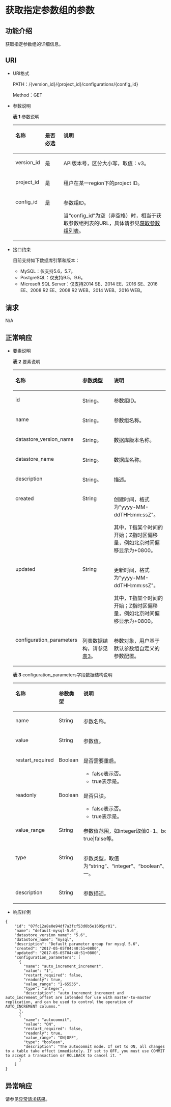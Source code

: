 # 获取指定参数组的参数<a name="rds_09_0307"></a>

## 功能介绍<a name="section5782830193116"></a>

获取指定参数组的详细信息。

## URI<a name="section27821830203110"></a>

-   URI格式

    PATH：/\{version\_id\}/\{project\_id\}/configurations/\{config\_id\}

    Method：GET

-   参数说明

    **表 1**  参数说明

    <a name="table18782130193120"></a>
    <table><thead align="left"><tr id="row3985193020313"><th class="cellrowborder" valign="top" width="18.68%" id="mcps1.2.4.1.1"><p id="p498543073117"><a name="p498543073117"></a><a name="p498543073117"></a>名称</p>
    </th>
    <th class="cellrowborder" valign="top" width="12.21%" id="mcps1.2.4.1.2"><p id="p19985203016315"><a name="p19985203016315"></a><a name="p19985203016315"></a>是否必选</p>
    </th>
    <th class="cellrowborder" valign="top" width="69.11%" id="mcps1.2.4.1.3"><p id="p59850301315"><a name="p59850301315"></a><a name="p59850301315"></a>说明</p>
    </th>
    </tr>
    </thead>
    <tbody><tr id="row179851330143111"><td class="cellrowborder" valign="top" width="18.68%" headers="mcps1.2.4.1.1 "><p id="p49854306310"><a name="p49854306310"></a><a name="p49854306310"></a>version_id</p>
    </td>
    <td class="cellrowborder" valign="top" width="12.21%" headers="mcps1.2.4.1.2 "><p id="p4985730203110"><a name="p4985730203110"></a><a name="p4985730203110"></a>是</p>
    </td>
    <td class="cellrowborder" valign="top" width="69.11%" headers="mcps1.2.4.1.3 "><p id="p1898573093116"><a name="p1898573093116"></a><a name="p1898573093116"></a>API版本号，区分大小写，取值：v3。</p>
    </td>
    </tr>
    <tr id="row19985123013319"><td class="cellrowborder" valign="top" width="18.68%" headers="mcps1.2.4.1.1 "><p id="p198514306315"><a name="p198514306315"></a><a name="p198514306315"></a>project_id</p>
    </td>
    <td class="cellrowborder" valign="top" width="12.21%" headers="mcps1.2.4.1.2 "><p id="p2098523018318"><a name="p2098523018318"></a><a name="p2098523018318"></a>是</p>
    </td>
    <td class="cellrowborder" valign="top" width="69.11%" headers="mcps1.2.4.1.3 "><p id="p4985143012313"><a name="p4985143012313"></a><a name="p4985143012313"></a>租户在某一region下的project ID。</p>
    </td>
    </tr>
    <tr id="row9985133018318"><td class="cellrowborder" valign="top" width="18.68%" headers="mcps1.2.4.1.1 "><p id="p15985330173118"><a name="p15985330173118"></a><a name="p15985330173118"></a>config_id</p>
    </td>
    <td class="cellrowborder" valign="top" width="12.21%" headers="mcps1.2.4.1.2 "><p id="p19985530113119"><a name="p19985530113119"></a><a name="p19985530113119"></a>是</p>
    </td>
    <td class="cellrowborder" valign="top" width="69.11%" headers="mcps1.2.4.1.3 "><p id="p12985163015311"><a name="p12985163015311"></a><a name="p12985163015311"></a>参数组ID。</p>
    <p id="p169856302315"><a name="p169856302315"></a><a name="p169856302315"></a>当<span class="parmname" id="parmname1548224810507"><a name="parmname1548224810507"></a><a name="parmname1548224810507"></a>“config_id”</span>为空（非空格）时，相当于获取参数组列表的URL，具体请参见<a href="获取参数组列表.md">获取参数组列表</a>。</p>
    </td>
    </tr>
    </tbody>
    </table>


-   接口约束

    目前支持如下数据库引擎和版本：

    -   MySQL：仅支持5.6，5.7。
    -   PostgreSQL：仅支持9.5，9.6。
    -   Microsoft SQL Server：仅支持2014 SE、2014 EE、2016 SE、2016 EE、2008 R2 EE、2008 R2 WEB、2014 WEB、2016 WEB。


## 请求<a name="section1579853020319"></a>

N/A

## 正常响应<a name="section47981430203118"></a>

-   要素说明

    **表 2**  要素说明

    <a name="table11813930113110"></a>
    <table><thead align="left"><tr id="row7985143017311"><th class="cellrowborder" valign="top" width="22.992299229922992%" id="mcps1.2.4.1.1"><p id="p6985203063120"><a name="p6985203063120"></a><a name="p6985203063120"></a>名称</p>
    </th>
    <th class="cellrowborder" valign="top" width="33.21332133213321%" id="mcps1.2.4.1.2"><p id="p798533073112"><a name="p798533073112"></a><a name="p798533073112"></a>参数类型</p>
    </th>
    <th class="cellrowborder" valign="top" width="43.79437943794379%" id="mcps1.2.4.1.3"><p id="p1498593083118"><a name="p1498593083118"></a><a name="p1498593083118"></a>说明</p>
    </th>
    </tr>
    </thead>
    <tbody><tr id="row2985193019314"><td class="cellrowborder" valign="top" width="22.992299229922992%" headers="mcps1.2.4.1.1 "><p id="p29859308311"><a name="p29859308311"></a><a name="p29859308311"></a>id</p>
    </td>
    <td class="cellrowborder" valign="top" width="33.21332133213321%" headers="mcps1.2.4.1.2 "><p id="p898543003115"><a name="p898543003115"></a><a name="p898543003115"></a>String。</p>
    </td>
    <td class="cellrowborder" valign="top" width="43.79437943794379%" headers="mcps1.2.4.1.3 "><p id="p179856307312"><a name="p179856307312"></a><a name="p179856307312"></a>参数组ID。</p>
    </td>
    </tr>
    <tr id="row298563013117"><td class="cellrowborder" valign="top" width="22.992299229922992%" headers="mcps1.2.4.1.1 "><p id="p1098533063111"><a name="p1098533063111"></a><a name="p1098533063111"></a>name</p>
    </td>
    <td class="cellrowborder" valign="top" width="33.21332133213321%" headers="mcps1.2.4.1.2 "><p id="p29855306312"><a name="p29855306312"></a><a name="p29855306312"></a>String。</p>
    </td>
    <td class="cellrowborder" valign="top" width="43.79437943794379%" headers="mcps1.2.4.1.3 "><p id="p169851303312"><a name="p169851303312"></a><a name="p169851303312"></a>参数组名称。</p>
    </td>
    </tr>
    <tr id="row17985103073115"><td class="cellrowborder" valign="top" width="22.992299229922992%" headers="mcps1.2.4.1.1 "><p id="p12985130103115"><a name="p12985130103115"></a><a name="p12985130103115"></a>datastore_version_name</p>
    </td>
    <td class="cellrowborder" valign="top" width="33.21332133213321%" headers="mcps1.2.4.1.2 "><p id="p1398503063118"><a name="p1398503063118"></a><a name="p1398503063118"></a>String。</p>
    </td>
    <td class="cellrowborder" valign="top" width="43.79437943794379%" headers="mcps1.2.4.1.3 "><p id="p398511301312"><a name="p398511301312"></a><a name="p398511301312"></a>数据库版本名称。</p>
    </td>
    </tr>
    <tr id="row69855304315"><td class="cellrowborder" valign="top" width="22.992299229922992%" headers="mcps1.2.4.1.1 "><p id="p9985183033112"><a name="p9985183033112"></a><a name="p9985183033112"></a>datastore_name</p>
    </td>
    <td class="cellrowborder" valign="top" width="33.21332133213321%" headers="mcps1.2.4.1.2 "><p id="p898583033110"><a name="p898583033110"></a><a name="p898583033110"></a>String。</p>
    </td>
    <td class="cellrowborder" valign="top" width="43.79437943794379%" headers="mcps1.2.4.1.3 "><p id="p798519306319"><a name="p798519306319"></a><a name="p798519306319"></a>数据库名称。</p>
    </td>
    </tr>
    <tr id="row151123173111"><td class="cellrowborder" valign="top" width="22.992299229922992%" headers="mcps1.2.4.1.1 "><p id="p911931113119"><a name="p911931113119"></a><a name="p911931113119"></a>description</p>
    </td>
    <td class="cellrowborder" valign="top" width="33.21332133213321%" headers="mcps1.2.4.1.2 "><p id="p6143113313"><a name="p6143113313"></a><a name="p6143113313"></a>String。</p>
    </td>
    <td class="cellrowborder" valign="top" width="43.79437943794379%" headers="mcps1.2.4.1.3 "><p id="p13111312314"><a name="p13111312314"></a><a name="p13111312314"></a>描述。</p>
    </td>
    </tr>
    <tr id="row1011231173117"><td class="cellrowborder" valign="top" width="22.992299229922992%" headers="mcps1.2.4.1.1 "><p id="p411131103118"><a name="p411131103118"></a><a name="p411131103118"></a>created</p>
    </td>
    <td class="cellrowborder" valign="top" width="33.21332133213321%" headers="mcps1.2.4.1.2 "><p id="p1410316319"><a name="p1410316319"></a><a name="p1410316319"></a>String</p>
    </td>
    <td class="cellrowborder" valign="top" width="43.79437943794379%" headers="mcps1.2.4.1.3 "><p id="p151331103117"><a name="p151331103117"></a><a name="p151331103117"></a>创建时间，格式为"yyyy-MM-ddTHH:mm:ssZ"。</p>
    <p id="p5133143114"><a name="p5133143114"></a><a name="p5133143114"></a>其中，T指某个时间的开始；Z指时区偏移量，例如北京时间偏移显示为+0800。</p>
    </td>
    </tr>
    <tr id="row1311931103118"><td class="cellrowborder" valign="top" width="22.992299229922992%" headers="mcps1.2.4.1.1 "><p id="p17163113113"><a name="p17163113113"></a><a name="p17163113113"></a>updated</p>
    </td>
    <td class="cellrowborder" valign="top" width="33.21332133213321%" headers="mcps1.2.4.1.2 "><p id="p201831203110"><a name="p201831203110"></a><a name="p201831203110"></a>String</p>
    </td>
    <td class="cellrowborder" valign="top" width="43.79437943794379%" headers="mcps1.2.4.1.3 "><p id="p81103193116"><a name="p81103193116"></a><a name="p81103193116"></a>更新时间，格式为"yyyy-MM-ddTHH:mm:ssZ"。</p>
    <p id="p211831173119"><a name="p211831173119"></a><a name="p211831173119"></a>其中，T指某个时间的开始；Z指时区偏移量，例如北京时间偏移显示为+0800。</p>
    </td>
    </tr>
    <tr id="row71193183116"><td class="cellrowborder" valign="top" width="22.992299229922992%" headers="mcps1.2.4.1.1 "><p id="p31731193114"><a name="p31731193114"></a><a name="p31731193114"></a>configuration_parameters</p>
    </td>
    <td class="cellrowborder" valign="top" width="33.21332133213321%" headers="mcps1.2.4.1.2 "><p id="p181231143111"><a name="p181231143111"></a><a name="p181231143111"></a>列表数据结构，请参见<a href="#table082923016312">表3</a>。</p>
    </td>
    <td class="cellrowborder" valign="top" width="43.79437943794379%" headers="mcps1.2.4.1.3 "><p id="p14115316313"><a name="p14115316313"></a><a name="p14115316313"></a>参数对象，用户基于默认参数组自定义的参数配置。</p>
    </td>
    </tr>
    </tbody>
    </table>

    **表 3**  configuration\_parameters字段数据结构说明

    <a name="table082923016312"></a>
    <table><thead align="left"><tr id="row21193111315"><th class="cellrowborder" valign="top" width="33.33333333333333%" id="mcps1.2.4.1.1"><p id="p71203111314"><a name="p71203111314"></a><a name="p71203111314"></a>名称</p>
    </th>
    <th class="cellrowborder" valign="top" width="33.33333333333333%" id="mcps1.2.4.1.2"><p id="p16111316315"><a name="p16111316315"></a><a name="p16111316315"></a>参数类型</p>
    </th>
    <th class="cellrowborder" valign="top" width="33.33333333333333%" id="mcps1.2.4.1.3"><p id="p111203123114"><a name="p111203123114"></a><a name="p111203123114"></a>说明</p>
    </th>
    </tr>
    </thead>
    <tbody><tr id="row111143115316"><td class="cellrowborder" valign="top" width="33.33333333333333%" headers="mcps1.2.4.1.1 "><p id="p15193113119"><a name="p15193113119"></a><a name="p15193113119"></a>name</p>
    </td>
    <td class="cellrowborder" valign="top" width="33.33333333333333%" headers="mcps1.2.4.1.2 "><p id="p15133143116"><a name="p15133143116"></a><a name="p15133143116"></a>String</p>
    </td>
    <td class="cellrowborder" valign="top" width="33.33333333333333%" headers="mcps1.2.4.1.3 "><p id="p1911631113116"><a name="p1911631113116"></a><a name="p1911631113116"></a>参数名称。</p>
    </td>
    </tr>
    <tr id="row21631123112"><td class="cellrowborder" valign="top" width="33.33333333333333%" headers="mcps1.2.4.1.1 "><p id="p41131113118"><a name="p41131113118"></a><a name="p41131113118"></a>value</p>
    </td>
    <td class="cellrowborder" valign="top" width="33.33333333333333%" headers="mcps1.2.4.1.2 "><p id="p3143163120"><a name="p3143163120"></a><a name="p3143163120"></a>String</p>
    </td>
    <td class="cellrowborder" valign="top" width="33.33333333333333%" headers="mcps1.2.4.1.3 "><p id="p101173163114"><a name="p101173163114"></a><a name="p101173163114"></a>参数值。</p>
    </td>
    </tr>
    <tr id="row181103123113"><td class="cellrowborder" valign="top" width="33.33333333333333%" headers="mcps1.2.4.1.1 "><p id="p1611531103116"><a name="p1611531103116"></a><a name="p1611531103116"></a>restart_required</p>
    </td>
    <td class="cellrowborder" valign="top" width="33.33333333333333%" headers="mcps1.2.4.1.2 "><p id="p1173112316"><a name="p1173112316"></a><a name="p1173112316"></a>Boolean</p>
    </td>
    <td class="cellrowborder" valign="top" width="33.33333333333333%" headers="mcps1.2.4.1.3 "><p id="p912312316"><a name="p912312316"></a><a name="p912312316"></a>是否需要重启。</p>
    <a name="ul5163173111"></a><a name="ul5163173111"></a><ul id="ul5163173111"><li>false表示否。</li><li>true表示是。</li></ul>
    </td>
    </tr>
    <tr id="row19143133112"><td class="cellrowborder" valign="top" width="33.33333333333333%" headers="mcps1.2.4.1.1 "><p id="p61123173117"><a name="p61123173117"></a><a name="p61123173117"></a>readonly</p>
    </td>
    <td class="cellrowborder" valign="top" width="33.33333333333333%" headers="mcps1.2.4.1.2 "><p id="p01173117316"><a name="p01173117316"></a><a name="p01173117316"></a>Boolean</p>
    </td>
    <td class="cellrowborder" valign="top" width="33.33333333333333%" headers="mcps1.2.4.1.3 "><p id="p141531103113"><a name="p141531103113"></a><a name="p141531103113"></a>是否只读。</p>
    <a name="ul17119318311"></a><a name="ul17119318311"></a><ul id="ul17119318311"><li>false表示否。</li><li>true表示是。</li></ul>
    </td>
    </tr>
    <tr id="row7123117315"><td class="cellrowborder" valign="top" width="33.33333333333333%" headers="mcps1.2.4.1.1 "><p id="p1611431113120"><a name="p1611431113120"></a><a name="p1611431113120"></a>value_range</p>
    </td>
    <td class="cellrowborder" valign="top" width="33.33333333333333%" headers="mcps1.2.4.1.2 "><p id="p91131133112"><a name="p91131133112"></a><a name="p91131133112"></a>String</p>
    </td>
    <td class="cellrowborder" valign="top" width="33.33333333333333%" headers="mcps1.2.4.1.3 "><p id="p16111312319"><a name="p16111312319"></a><a name="p16111312319"></a>参数值范围，如integer取值0-1、boolean取值true|false等。</p>
    </td>
    </tr>
    <tr id="row13173119316"><td class="cellrowborder" valign="top" width="33.33333333333333%" headers="mcps1.2.4.1.1 "><p id="p411231173116"><a name="p411231173116"></a><a name="p411231173116"></a>type</p>
    </td>
    <td class="cellrowborder" valign="top" width="33.33333333333333%" headers="mcps1.2.4.1.2 "><p id="p41193103117"><a name="p41193103117"></a><a name="p41193103117"></a>String</p>
    </td>
    <td class="cellrowborder" valign="top" width="33.33333333333333%" headers="mcps1.2.4.1.3 "><p id="p4120314313"><a name="p4120314313"></a><a name="p4120314313"></a>参数类型，取值为“string”、“integer”、“boolean”、“list”或“float”之一。</p>
    </td>
    </tr>
    <tr id="row161113143113"><td class="cellrowborder" valign="top" width="33.33333333333333%" headers="mcps1.2.4.1.1 "><p id="p1911312314"><a name="p1911312314"></a><a name="p1911312314"></a>description</p>
    </td>
    <td class="cellrowborder" valign="top" width="33.33333333333333%" headers="mcps1.2.4.1.2 "><p id="p17110317319"><a name="p17110317319"></a><a name="p17110317319"></a>String</p>
    </td>
    <td class="cellrowborder" valign="top" width="33.33333333333333%" headers="mcps1.2.4.1.3 "><p id="p1215315318"><a name="p1215315318"></a><a name="p1215315318"></a>参数描述。</p>
    </td>
    </tr>
    </tbody>
    </table>


-   响应样例

```
{ 
    "id": "07fc12a8e0e94df7a3fcf53d0b5e1605pr01", 
    "name": "default-mysql-5.6", 
    "datastore_version_name": "5.6", 
    "datastore_name": "mysql", 
    "description": "Default parameter group for mysql 5.6", 
    "created": "2017-05-05T04:40:51+0800", 
    "updated": "2017-05-05T04:40:51+0800", 
    "configuration_parameters": [ 
      { 
        "name": "auto_increment_increment", 
        "value": "1", 
        "restart_required": false, 
        "readonly": true, 
        "value_range": "1-65535", 
        "type": "integer", 
        "description": "auto_increment_increment and auto_increment_offset are intended for use with master-to-master replication, and can be used to control the operation of AUTO_INCREMENT columns." 
      }, 
      { 
        "name": "autocommit", 
        "value": "ON", 
        "restart_required": false, 
        "readonly": true, 
        "value_range": "ON|OFF", 
        "type": "boolean", 
        "description": "The autocommit mode. If set to ON, all changes to a table take effect immediately. If set to OFF, you must use COMMIT to accept a transaction or ROLLBACK to cancel it. " 
      } 
    ] 
}
```

## 异常响应<a name="section5861183016317"></a>

请参见[异常请求结果](null.md)。

